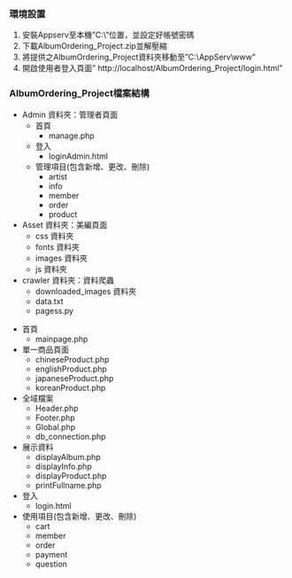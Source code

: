 ### 環境設置
1.	安裝Appserv至本機”C:\”位置，並設定好帳號密碼
2.	下載AlbumOrdering_Project.zip並解壓縮
3.	將提供之AlbumOrdering_Project資料夾移動至”C:\AppServ\www”
4.	開啟使用者登入頁面” http://localhost/AlbumOrdering_Project/login.html”

### AlbumOrdering_Project檔案結構
- Admin 資料夾：管理者頁面
  * 首頁
    - manage.php
  * 登入
    - loginAdmin.html 
  * 管理項目(包含新增、更改、刪除)
    - artist
    - info
    - member
    - order
    - product
- Asset 資料夾：美編頁面
  - css 資料夾
  - fonts 資料夾
  - images 資料夾
  - js 資料夾
- crawler 資料夾：資料爬蟲
  - downloaded_images 資料夾
  - data.txt
  - pagess.py

* 首頁
  - mainpage.php
* 單一商品頁面
  - chineseProduct.php
  - englishProduct.php
  - japaneseProduct.php
  - koreanProduct.php
* 全域檔案
  - Header.php
  - Footer.php
  - Global.php
  - db_connection.php
* 展示資料
  - displayAlbum.php
  - displayInfo.php
  - displayProduct.php
  - printFullname.php
* 登入
  - login.html
* 使用項目(包含新增、更改、刪除)
    - cart
    - member
    - order
    - payment
    - question
